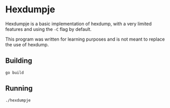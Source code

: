 # Hexdumpje

Hexdumpje is a basic implementation of hexdump, with a very limited features and using the `-C` flag by default.

This program was written for learning purposes and is not meant to replace the use of hexdump.

## Building

```shell
go build
```

## Running

```shell
./hexdumpje
```